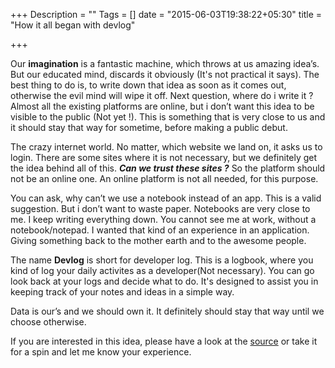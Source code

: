 +++
Description = ""
Tags = []
date = "2015-06-03T19:38:22+05:30"
title = "How it all began with devlog"

+++

Our **imagination** is a fantastic machine, which throws at us amazing idea’s. But our educated mind, discards it obviously (It's not practical it says). The best thing to do is, to write down that idea as soon as it comes out, otherwise the evil mind will wipe it off. Next question, where do i write it ? Almost all the existing platforms are online, but i don’t want this idea to be visible to the public (Not yet !). This is something that is very close to us and it should stay that way for sometime, before making a public debut. 
<!--more-->
The crazy internet world. No matter, which website we land on, it asks us to login. There are some sites where it is not necessary, but we definitely get the idea behind all of this. **_Can we trust these sites ?_** So the platform should not be an online one. An online platform is not all needed, for this purpose.

You can ask, why can’t we use a notebook instead of an app. This is a valid suggestion. But i don’t want to waste paper. Notebooks are very close to me. I keep writing everything down. You cannot see me at work, without a notebook/notepad. I wanted that kind of an experience in an application. Giving  something back to the mother earth and to the awesome people.

The name **Devlog** is short for developer log. This is a logbook, where you kind of log your daily activites as a developer(Not necessary). You can go look back at your logs and decide what to do. It's designed to assist you in keeping track of your notes and ideas in a simple way.

Data is our’s and we should own it. It definitely should stay that way until we choose otherwise.

If you are interested in this idea, please have a look at the [source](https://github.com/Dineshs91/devlog) or take it for a spin and let me know your experience.